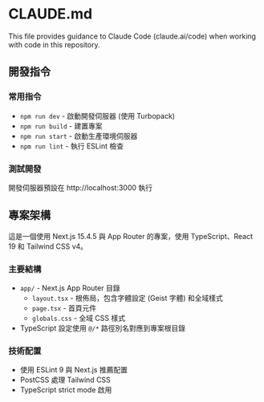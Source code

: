 # CLAUDE.md

This file provides guidance to Claude Code (claude.ai/code) when working with code in this repository.

## 開發指令

### 常用指令
- `npm run dev` - 啟動開發伺服器 (使用 Turbopack)
- `npm run build` - 建置專案
- `npm run start` - 啟動生產環境伺服器
- `npm run lint` - 執行 ESLint 檢查

### 測試開發
開發伺服器預設在 http://localhost:3000 執行

## 專案架構

這是一個使用 Next.js 15.4.5 與 App Router 的專案，使用 TypeScript、React 19 和 Tailwind CSS v4。

### 主要結構
- `app/` - Next.js App Router 目錄
  - `layout.tsx` - 根佈局，包含字體設定 (Geist 字體) 和全域樣式
  - `page.tsx` - 首頁元件
  - `globals.css` - 全域 CSS 樣式
- TypeScript 設定使用 `@/*` 路徑別名對應到專案根目錄

### 技術配置
- 使用 ESLint 9 與 Next.js 推薦配置
- PostCSS 處理 Tailwind CSS
- TypeScript strict mode 啟用